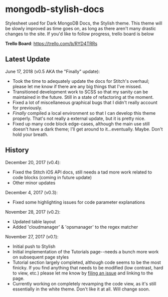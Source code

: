 # mongodb-stylish-docs

Stylesheet used for Dark MongoDB Docs, the Stylish theme. This theme will be
slowly improved as time goes on, as long as there aren't many drastic changes to
the site. If you'd like to follow progress, trello board is below

**Trello Board**: https://trello.com/b/RYD4TRRs

## Latest Update

June 17, 2018 (v0.5 AKA the "Finally" update):

* Took the time to adequately update the docs for Stitch's overhaul; please let me know if there are any big things that I've missed.
* Transitioned development work to SCSS so that my sanity can be maintained in the future. Still in a state of refactoring at the moment.
* Fixed a lot of miscellaneous graphical bugs that I didn't really account for previously.
* _Finally_ compiled a local environment so that I can develop this theme properly. That's not really a external update, but it is pretty nice.
* Fixed up many code block edge-cases, although the main use still doesn't have a dark theme; I'll get around to it...eventually. Maybe. Don't hold your breath.

## History

December 20, 2017 (v0.4):

* Fixed the Stitch iOS API docs, still needs a tad more work related to code blocks (coming in future update)
* Other minor updates

December 4, 2017 (v0.3):

* Fixed some highlighting issues for code parameter explanations

November 28, 2017 (v0.2):

* Updated table layout
* Added 'cloudmanager' & 'opsmanager' to the regex matcher

November 27, 2017 (v0.1):

* Initial push to Stylish
* Initial implementation of the Tutorials page--needs a bunch more work on
  subsequent page styles
* Tutorial section largely completed, although code seems to be the most
  finicky. If you find anything that needs to be modified (low contrast, hard to
  view, etc.) please let me know by
  [filing an issue](https://github.com/macintacos/mongodb-stylish-docs/issues)
  and linking to the page.
* Currently working on completely revamping the code view, as it's still
  essentially in the white theme. Don't like it at all. Will change soon.
